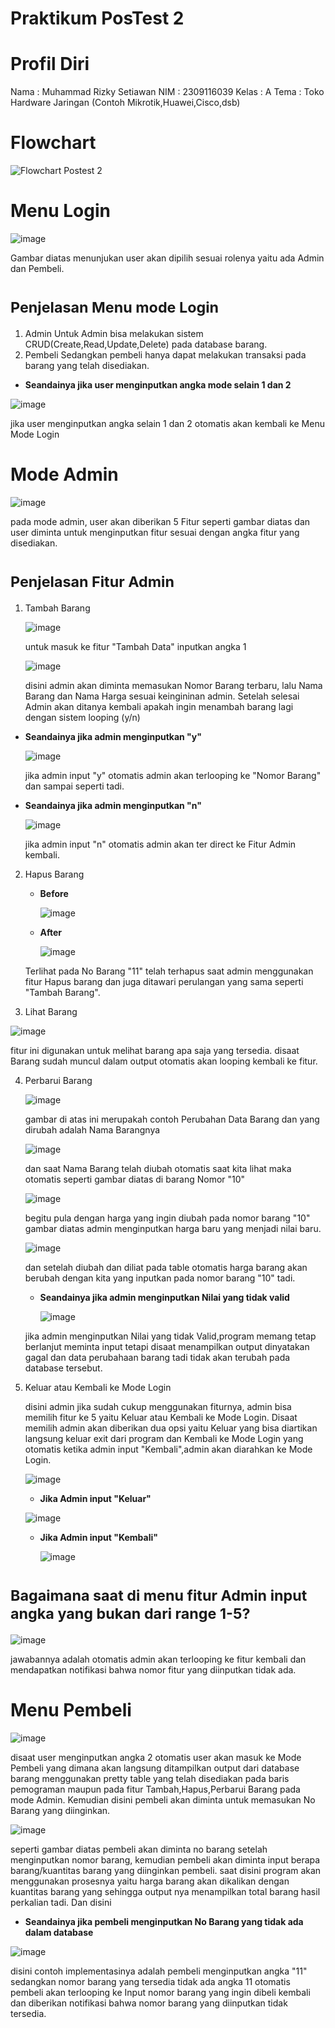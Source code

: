 # Praktikum PosTest 2

# Profil Diri

Nama : Muhammad Rizky Setiawan
NIM : 2309116039
Kelas : A
Tema : Toko Hardware Jaringan (Contoh Mikrotik,Huawei,Cisco,dsb)

# Flowchart

![Flowchart Postest 2](https://github.com/yezkyy/praktikum_postest2/assets/115384028/33769939-022c-4ff4-b67b-385b593cf10f)

# Menu Login

![image](https://github.com/yezkyy/praktikum_postest2/assets/115384028/eccf37f7-4aba-4e31-a1a2-15888b33a022)

Gambar diatas menunjukan user akan dipilih sesuai rolenya yaitu ada Admin dan Pembeli.

# <sub>Penjelasan Menu mode Login</sub>

  1. Admin
     Untuk Admin bisa melakukan sistem CRUD(Create,Read,Update,Delete) pada database barang.
  2. Pembeli
     Sedangkan pembeli hanya dapat melakukan transaksi pada barang yang telah disediakan.

* **Seandainya jika user menginputkan angka mode selain 1 dan 2**

![image](https://github.com/yezkyy/praktikum_postest2/assets/115384028/fa3993b8-f164-4f3f-8fbb-29b017c16a96)

jika user menginputkan angka selain 1 dan 2 otomatis akan kembali ke Menu Mode Login

# Mode Admin

![image](https://github.com/yezkyy/praktikum_postest2/assets/115384028/74b390e8-3767-47f2-8653-44d1f6cc236e)

pada mode admin, user akan diberikan 5 Fitur seperti gambar diatas dan user diminta untuk menginputkan fitur sesuai dengan angka fitur yang disediakan.

# <sub>Penjelasan Fitur Admin</sub>

1. Tambah Barang
   
   ![image](https://github.com/yezkyy/praktikum_postest2/assets/115384028/3b3252f7-a43c-40b4-ae26-e1d6ff311dc1)

    untuk masuk ke fitur "Tambah Data" inputkan angka 1

   ![image](https://github.com/yezkyy/praktikum_postest2/assets/115384028/5b688241-a38e-4fef-8771-eac70cf7188f)

    disini admin akan diminta memasukan Nomor Barang terbaru, lalu Nama Barang dan Nama Harga sesuai keingininan admin. Setelah selesai Admin akan ditanya kembali apakah ingin menambah barang lagi dengan sistem looping (y/n)

  * **Seandainya jika admin menginputkan "y"**
    
     ![image](https://github.com/yezkyy/praktikum_postest2/assets/115384028/b468da48-83c7-474c-b84a-1e23a1256a10)

    jika admin input "y" otomatis admin akan terlooping ke "Nomor Barang" dan sampai seperti tadi.

  * **Seandainya jika admin menginputkan "n"**
    
    ![image](https://github.com/yezkyy/praktikum_postest2/assets/115384028/4e7cc92b-20ee-4a35-a561-dd9632c1577f)

    jika admin input "n" otomatis admin akan ter direct ke Fitur Admin kembali.

2. Hapus Barang
   * **Before**
     
     ![image](https://github.com/yezkyy/praktikum_postest2/assets/115384028/e045da15-0ab6-4b5a-919d-f709f1761881)

   * **After**

     ![image](https://github.com/yezkyy/praktikum_postest2/assets/115384028/53142d86-158a-4048-86d9-0d54e497b508)

    Terlihat pada No Barang "11" telah terhapus saat admin menggunakan fitur Hapus barang dan juga ditawari perulangan yang sama seperti "Tambah Barang".

3. Lihat Barang

  ![image](https://github.com/yezkyy/praktikum_postest2/assets/115384028/4fc539a7-8095-4fc0-9e25-de0b818b16ff)

  fitur ini digunakan untuk melihat barang apa saja yang tersedia. disaat Barang sudah muncul dalam output otomatis akan looping kembali ke fitur.

4. Perbarui Barang

    ![image](https://github.com/yezkyy/praktikum_postest2/assets/115384028/5bb3d138-0ecf-43df-b006-79d907bbc0ca)

   gambar di atas ini merupakah contoh Perubahan Data Barang dan yang dirubah adalah Nama Barangnya

    ![image](https://github.com/yezkyy/praktikum_postest2/assets/115384028/5dcd17e6-fffa-4be1-8593-9a2a1c2b9050)

    dan saat Nama Barang telah diubah otomatis saat kita lihat maka otomatis seperti gambar diatas di barang Nomor "10"

   ![image](https://github.com/yezkyy/praktikum_postest2/assets/115384028/0ceac197-a63d-46e2-a035-a6d25b4df3a2)

    begitu pula dengan harga yang ingin diubah pada nomor barang "10" gambar diatas admin menginputkan harga baru yang menjadi nilai baru.

   ![image](https://github.com/yezkyy/praktikum_postest2/assets/115384028/5a638fa1-40e5-4a20-8105-e45f584d5118)

    dan setelah diubah dan diliat pada table otomatis harga barang akan berubah dengan kita yang inputkan pada nomor barang "10" tadi.

   * **Seandainya jika admin menginputkan Nilai yang tidak valid**

     ![image](https://github.com/yezkyy/praktikum_postest2/assets/115384028/08ee765d-f1d9-4a9b-9bc9-f2469b758f88)

    jika admin menginputkan Nilai yang tidak Valid,program memang tetap berlanjut meminta input tetapi disaat menampilkan output dinyatakan gagal dan data perubahaan barang tadi tidak akan terubah pada database tersebut.

5. Keluar atau Kembali ke Mode Login
   
   disini admin jika sudah cukup menggunakan fiturnya, admin bisa memilih fitur ke 5 yaitu Keluar atau Kembali ke Mode Login. Disaat memilih admin akan diberikan dua opsi yaitu Keluar yang bisa diartikan langsung keluar exit dari program dan Kembali ke Mode Login yang otomatis ketika admin input "Kembali",admin akan diarahkan ke Mode Login.

   ![image](https://github.com/yezkyy/praktikum_postest2/assets/115384028/4ac2c035-838f-4229-9524-35fb4530695e)


    * **Jika Admin input "Keluar"**
     
     ![image](https://github.com/yezkyy/praktikum_postest2/assets/115384028/2840d18a-b9d8-4c05-ba35-4067521c3727)

    * **Jika Admin input "Kembali"**
  
      ![image](https://github.com/yezkyy/praktikum_postest2/assets/115384028/15c76700-b7ee-42fd-8c6c-c6e7f0485abe)

# <sub> Bagaimana saat di menu fitur Admin input angka yang bukan dari range 1-5? </sub>

  ![image](https://github.com/yezkyy/praktikum_postest2/assets/115384028/fc6c5e66-1abe-40b2-b7b9-390c8a30bf49)

  jawabannya adalah otomatis admin akan terlooping ke fitur kembali dan mendapatkan notifikasi bahwa nomor fitur yang diinputkan tidak ada.

# Menu Pembeli

![image](https://github.com/yezkyy/praktikum_postest2/assets/115384028/62fffc5f-08d4-4300-9e12-e94ef13f101d)

disaat user menginputkan angka 2 otomatis user akan masuk ke Mode Pembeli yang dimana akan langsung ditampilkan output dari database barang menggunakan pretty table yang telah disediakan pada baris pemograman maupun pada fitur Tambah,Hapus,Perbarui Barang pada mode Admin. Kemudian disini pembeli akan diminta untuk memasukan No Barang yang diinginkan.

![image](https://github.com/yezkyy/praktikum_postest2/assets/115384028/6f830fa4-0451-4caf-80cc-2ea6201e7dce)

seperti gambar diatas pembeli akan diminta no barang setelah menginputkan nomor barang, kemudian pembeli akan diminta input berapa barang/kuantitas barang yang diinginkan pembeli. saat disini program akan menggunakan prosesnya yaitu harga barang akan dikalikan dengan kuantitas barang yang sehingga output nya menampilkan total barang hasil perkalian tadi. Dan disini

* **Seandainya jika pembeli menginputkan No Barang yang tidak ada dalam database**
  
![image](https://github.com/yezkyy/praktikum_postest2/assets/115384028/f46908ca-66bf-431c-acd2-ff03ba961836)

disini contoh implementasinya adalah pembeli menginputkan angka "11" sedangkan nomor barang yang tersedia tidak ada angka 11 otomatis pembeli akan terlooping ke Input nomor barang yang ingin dibeli kembali dan diberikan notifikasi bahwa nomor barang yang diinputkan tidak tersedia.
